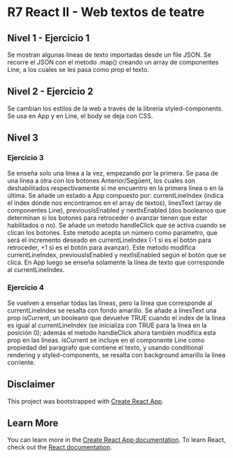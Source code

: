 # R7 React II - Web textos de teatre
## Nivel 1  - Ejercicio 1
Se mostran algunas líneas de texto importadas desde un file JSON. Se recorre el JSON con el metodo .map() creando un array de componentes Line, a los cuales se les pasa como prop el texto.
## Nivel 2 - Ejercicio 2
Se cambian los estilos de la web a través de la librería styled-components. Se usa en App y en Line, el body se deja con CSS.
## Nivel 3
### Ejercicio 3
Se enseña solo una línea a la vez, empezando por la primera. Se pasa de una línea a otra con los botones Anterior/Següent, los cuales son deshabilitados respectivamente si me encuentro en la primera línea o en la última.
Se añade un estado a App compuesto por: currentLineIndex (indica el index dónde nos encontramos en el array de textos), linesText (array de componentes Line), previousIsEnabled y nextIsEnabled (dos booleanos que determinan si los botones para retroceder o avanzar tienen que estar habilitados o no).
Se añade un metodo handleClick que se activa cuando se clican los botones. Este metodo acepta un número como parametro, que será el incremento deseado en currentLineIndex (-1 si es el botón para retroceder, +1 si es el botón para avanzar). Este metodo modifica currentLineIndex, previousIsEnabled y nextIsEnabled según el botón que se clica. En App luego se enseña solamente la línea de texto que corresponde al currentLineIndex.
### Ejercicio 4
Se vuelven a enseñar todas las líneas, pero la línea que corresponde al currentLineIndex se resalta con fondo amarillo. Se añade a linesText una prop isCurrent, un booleano que devuelve TRUE cuando el index de la línea es igual al currentLineIndex (se inicializa con TRUE para la línea en la posición 0); además el metodo handleClick ahora también modifica esta prop en las líneas. isCurrent se incluye en el componente Line como propiedad del paragrafo que contiene el texto, y usando conditional rendering y styled-components, se resalta con background amarillo la línea corriente.

## Disclaimer
This project was bootstrapped with [Create React App](https://github.com/facebook/create-react-app).
## Learn More
You can learn more in the [Create React App documentation](https://facebook.github.io/create-react-app/docs/getting-started).
To learn React, check out the [React documentation](https://reactjs.org/).
